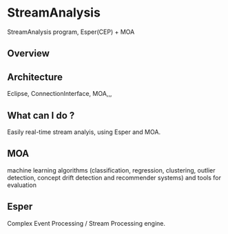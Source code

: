 StreamAnalysis
==============
StreamAnalysis program, Esper(CEP) + MOA


## Overview


## Architecture

Eclipse, ConnectionInterface, MOA,,,


## What can I do ?

Easily real-time stream analyis, using Esper and MOA.


## MOA

machine learning algorithms (classification, regression, clustering, outlier detection, concept drift detection and recommender systems) and tools for evaluation

## Esper

Complex Event Processing / Stream Processing engine.
